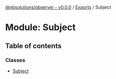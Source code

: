 [@nbsolutions/observer - v0.0.0](../README.md) / [Exports](../modules.md) / Subject

# Module: Subject

## Table of contents

### Classes

- [Subject](../classes/subject.subject-1.md)
